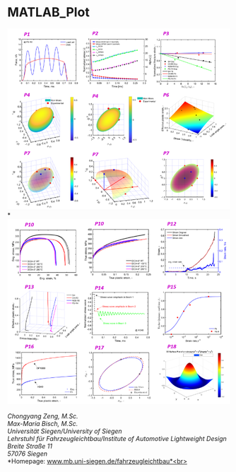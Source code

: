 # MATLAB_Plot

![FLB_Uni siegen](FLB_pLot_example_1.PNG)*<br>
![FLB_Uni siegen](FLB_pLot_example_2.PNG)

*Chongyang Zeng, M.Sc.*<br>
*Max-Maria Bisch, M.Sc.*<br>
*Universität Siegen/University of Siegen*<br>
*Lehrstuhl für Fahrzeugleichtbau/Institute of Automotive Lightweight Design*<br>
*Breite Straße 11*<br>
*57076 Siegen*<br>
*Homepage: www.mb.uni-siegen.de/fahrzeugleichtbau*<br>
